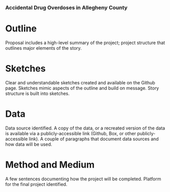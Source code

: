 ### Accidental Drug Overdoses in Allegheny County

# Outline
Proposal includes a high-level summary of the project; project structure that outlines major elements of the story.

# Sketches
Clear and understandable sketches created and available on the Github page. Sketches mimic aspects of the outline and build on message. Story structure is built into sketches.

# Data
Data source identified. A copy of the data, or a recreated version of the data is available via a publicly-accessible link (Github, Box, or other publicly-accessible link). A couple of paragraphs that document data sources and how data will be used.

# Method and Medium
A few sentences documenting how the project will be completed. Platform for the final project identified.

